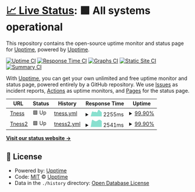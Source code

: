 # [📈 Live Status](https://upptime.github.io/upptime): <!--live status--> **🟩 All systems operational**

This repository contains the open-source uptime monitor and status page for [Upptime](https://upptime.js.org), powered by [Upptime](https://github.com/upptime/upptime).

[![Uptime CI](https://github.com/digitalwunder/status-2/workflows/Uptime%20CI/badge.svg)](https://github.com/digitalwunder/status-2/actions?query=workflow%3A%22Uptime+CI%22)
[![Response Time CI](https://github.com/digitalwunder/status-2/workflows/Response%20Time%20CI/badge.svg)](https://github.com/digitalwunder/status-2/actions?query=workflow%3A%22Response+Time+CI%22)
[![Graphs CI](https://github.com/digitalwunder/status-2/workflows/Graphs%20CI/badge.svg)](https://github.com/digitalwunder/status-2/actions?query=workflow%3A%22Graphs+CI%22)
[![Static Site CI](https://github.com/digitalwunder/status-2/workflows/Static%20Site%20CI/badge.svg)](https://github.com/digitalwunder/status-2/actions?query=workflow%3A%22Static+Site+CI%22)
[![Summary CI](https://github.com/digitalwunder/status-2/workflows/Summary%20CI/badge.svg)](https://github.com/digitalwunder/status-2/actions?query=workflow%3A%22Summary+CI%22)

With [Upptime](https://upptime.js.org), you can get your own unlimited and free uptime monitor and status page, powered entirely by a GitHub repository. We use [Issues](https://github.com/upptime/upptime/issues) as incident reports, [Actions](https://github.com/digitalwunder/status-2/actions) as uptime monitors, and [Pages](https://upptime.github.io/upptime) for the status page.

<!--start: status pages-->
<!-- This summary is generated by Upptime (https://github.com/upptime/upptime) -->
<!-- Do not edit this manually, your changes will be overwritten -->
<!-- prettier-ignore -->
| URL | Status | History | Response Time | Uptime |
| --- | ------ | ------- | ------------- | ------ |
| <img alt="" src="https://favicons.githubusercontent.com/www.tness.de" height="13"> [Tness](https://www.tness.de) | 🟩 Up | [tness.yml](https://github.com/digitalwunder/status-2/commits/HEAD/history/tness.yml) | <details><summary><img alt="Response time graph" src="./graphs/tness/response-time-week.png" height="20"> 2255ms</summary><br><a href="https://digitalwunder.github.io/status-2/history/tness"><img alt="Response time 2035" src="https://img.shields.io/endpoint?url=https%3A%2F%2Fraw.githubusercontent.com%2Fdigitalwunder%2Fstatus-2%2FHEAD%2Fapi%2Ftness%2Fresponse-time.json"></a><br><a href="https://digitalwunder.github.io/status-2/history/tness"><img alt="24-hour response time 2210" src="https://img.shields.io/endpoint?url=https%3A%2F%2Fraw.githubusercontent.com%2Fdigitalwunder%2Fstatus-2%2FHEAD%2Fapi%2Ftness%2Fresponse-time-day.json"></a><br><a href="https://digitalwunder.github.io/status-2/history/tness"><img alt="7-day response time 2255" src="https://img.shields.io/endpoint?url=https%3A%2F%2Fraw.githubusercontent.com%2Fdigitalwunder%2Fstatus-2%2FHEAD%2Fapi%2Ftness%2Fresponse-time-week.json"></a><br><a href="https://digitalwunder.github.io/status-2/history/tness"><img alt="30-day response time 2199" src="https://img.shields.io/endpoint?url=https%3A%2F%2Fraw.githubusercontent.com%2Fdigitalwunder%2Fstatus-2%2FHEAD%2Fapi%2Ftness%2Fresponse-time-month.json"></a><br><a href="https://digitalwunder.github.io/status-2/history/tness"><img alt="1-year response time 2035" src="https://img.shields.io/endpoint?url=https%3A%2F%2Fraw.githubusercontent.com%2Fdigitalwunder%2Fstatus-2%2FHEAD%2Fapi%2Ftness%2Fresponse-time-year.json"></a></details> | <details><summary><a href="https://digitalwunder.github.io/status-2/history/tness">99.90%</a></summary><a href="https://digitalwunder.github.io/status-2/history/tness"><img alt="All-time uptime 99.88%" src="https://img.shields.io/endpoint?url=https%3A%2F%2Fraw.githubusercontent.com%2Fdigitalwunder%2Fstatus-2%2FHEAD%2Fapi%2Ftness%2Fuptime.json"></a><br><a href="https://digitalwunder.github.io/status-2/history/tness"><img alt="24-hour uptime 99.27%" src="https://img.shields.io/endpoint?url=https%3A%2F%2Fraw.githubusercontent.com%2Fdigitalwunder%2Fstatus-2%2FHEAD%2Fapi%2Ftness%2Fuptime-day.json"></a><br><a href="https://digitalwunder.github.io/status-2/history/tness"><img alt="7-day uptime 99.90%" src="https://img.shields.io/endpoint?url=https%3A%2F%2Fraw.githubusercontent.com%2Fdigitalwunder%2Fstatus-2%2FHEAD%2Fapi%2Ftness%2Fuptime-week.json"></a><br><a href="https://digitalwunder.github.io/status-2/history/tness"><img alt="30-day uptime 99.98%" src="https://img.shields.io/endpoint?url=https%3A%2F%2Fraw.githubusercontent.com%2Fdigitalwunder%2Fstatus-2%2FHEAD%2Fapi%2Ftness%2Fuptime-month.json"></a><br><a href="https://digitalwunder.github.io/status-2/history/tness"><img alt="1-year uptime 99.88%" src="https://img.shields.io/endpoint?url=https%3A%2F%2Fraw.githubusercontent.com%2Fdigitalwunder%2Fstatus-2%2FHEAD%2Fapi%2Ftness%2Fuptime-year.json"></a></details>
| <img alt="" src="https://favicons.githubusercontent.com/tness.de" height="13"> [Tness2](https://tness.de) | 🟩 Up | [tness2.yml](https://github.com/digitalwunder/status-2/commits/HEAD/history/tness2.yml) | <details><summary><img alt="Response time graph" src="./graphs/tness2/response-time-week.png" height="20"> 2541ms</summary><br><a href="https://digitalwunder.github.io/status-2/history/tness2"><img alt="Response time 2073" src="https://img.shields.io/endpoint?url=https%3A%2F%2Fraw.githubusercontent.com%2Fdigitalwunder%2Fstatus-2%2FHEAD%2Fapi%2Ftness2%2Fresponse-time.json"></a><br><a href="https://digitalwunder.github.io/status-2/history/tness2"><img alt="24-hour response time 2493" src="https://img.shields.io/endpoint?url=https%3A%2F%2Fraw.githubusercontent.com%2Fdigitalwunder%2Fstatus-2%2FHEAD%2Fapi%2Ftness2%2Fresponse-time-day.json"></a><br><a href="https://digitalwunder.github.io/status-2/history/tness2"><img alt="7-day response time 2541" src="https://img.shields.io/endpoint?url=https%3A%2F%2Fraw.githubusercontent.com%2Fdigitalwunder%2Fstatus-2%2FHEAD%2Fapi%2Ftness2%2Fresponse-time-week.json"></a><br><a href="https://digitalwunder.github.io/status-2/history/tness2"><img alt="30-day response time 2619" src="https://img.shields.io/endpoint?url=https%3A%2F%2Fraw.githubusercontent.com%2Fdigitalwunder%2Fstatus-2%2FHEAD%2Fapi%2Ftness2%2Fresponse-time-month.json"></a><br><a href="https://digitalwunder.github.io/status-2/history/tness2"><img alt="1-year response time 2073" src="https://img.shields.io/endpoint?url=https%3A%2F%2Fraw.githubusercontent.com%2Fdigitalwunder%2Fstatus-2%2FHEAD%2Fapi%2Ftness2%2Fresponse-time-year.json"></a></details> | <details><summary><a href="https://digitalwunder.github.io/status-2/history/tness2">99.90%</a></summary><a href="https://digitalwunder.github.io/status-2/history/tness2"><img alt="All-time uptime 99.85%" src="https://img.shields.io/endpoint?url=https%3A%2F%2Fraw.githubusercontent.com%2Fdigitalwunder%2Fstatus-2%2FHEAD%2Fapi%2Ftness2%2Fuptime.json"></a><br><a href="https://digitalwunder.github.io/status-2/history/tness2"><img alt="24-hour uptime 99.30%" src="https://img.shields.io/endpoint?url=https%3A%2F%2Fraw.githubusercontent.com%2Fdigitalwunder%2Fstatus-2%2FHEAD%2Fapi%2Ftness2%2Fuptime-day.json"></a><br><a href="https://digitalwunder.github.io/status-2/history/tness2"><img alt="7-day uptime 99.90%" src="https://img.shields.io/endpoint?url=https%3A%2F%2Fraw.githubusercontent.com%2Fdigitalwunder%2Fstatus-2%2FHEAD%2Fapi%2Ftness2%2Fuptime-week.json"></a><br><a href="https://digitalwunder.github.io/status-2/history/tness2"><img alt="30-day uptime 99.98%" src="https://img.shields.io/endpoint?url=https%3A%2F%2Fraw.githubusercontent.com%2Fdigitalwunder%2Fstatus-2%2FHEAD%2Fapi%2Ftness2%2Fuptime-month.json"></a><br><a href="https://digitalwunder.github.io/status-2/history/tness2"><img alt="1-year uptime 99.85%" src="https://img.shields.io/endpoint?url=https%3A%2F%2Fraw.githubusercontent.com%2Fdigitalwunder%2Fstatus-2%2FHEAD%2Fapi%2Ftness2%2Fuptime-year.json"></a></details>

<!--end: status pages-->

[**Visit our status website →**](https://upptime.github.io/upptime)

## 📄 License

- Powered by: [Upptime](https://github.com/upptime/upptime)
- Code: [MIT](./LICENSE) © [Upptime](https://upptime.js.org)
- Data in the `./history` directory: [Open Database License](https://opendatacommons.org/licenses/odbl/1-0/)
